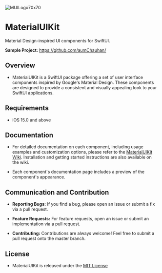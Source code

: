![MUILogo70x70](https://github.com/aumChauhan/MaterialUIKit/assets/83302656/cd2d537e-436b-4ca2-b5e6-0893894192e2)

# MaterialUIKit

Material Design-inspired UI components for SwiftUI.

**Sample Project:** https://github.com/aumChauhan/

## Overview
                                            
- MaterialUIKit is a SwiftUI package offering a set of user interface components inspired by Google's Material Design. These components are designed to provide a consistent and visually appealing look to your SwiftUI applications.

## Requirements

- iOS 15.0 and above

## Documentation

- For detailed documentation on each component, including usage examples and customization options, please refer to the [MaterialUIKit Wiki](https://github.com/aumChauhan/MaterialUIKit/wiki). Installation and getting started instructions are also available on the wiki.

- Each component's documentation page includes a preview of the component's appearance.

## Communication and Contribution

- **Reporting Bugs:** If you find a bug, please open an issue or submit a fix via a pull request.

- **Feature Requests:** For feature requests, open an issue or submit an implementation via a pull request.

- **Contributing:** Contributions are always welcome! Feel free to submit a pull request onto the master branch.

## License

- MaterialUIKit is released under the [MIT License](LICENSE)


